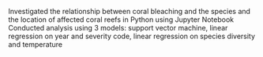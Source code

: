 Investigated the relationship between coral bleaching and the species and the location of affected coral reefs in Python using Jupyter Notebook
Conducted analysis using 3 models: support vector machine, linear regression on year and severity code, linear regression on species diversity and temperature
